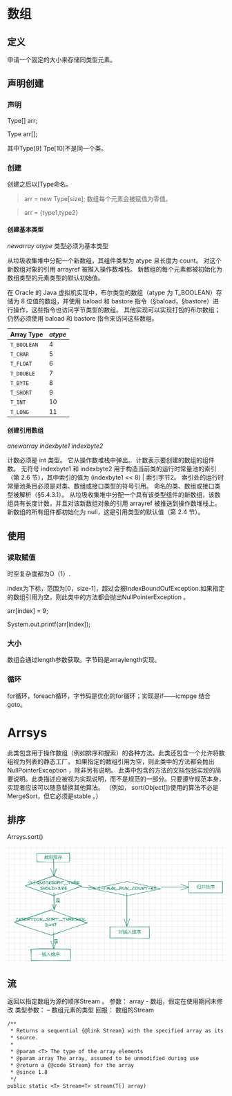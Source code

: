 # 数组

## 定义

申请一个固定的大小来存储同类型元素。

## 声明创建

### 声明

Type[] arr;

Type arr[];

其中Type[9]  Tpe[10]不是同一个类。

### 创建

创建之后以[Type命名。

> arr = new Type[size];  数组每个元素会被赋值为零值。

> arr = {type1,type2}

#### 创建基本类型

*newarray*     *atype*  类型必须为基本类型

从垃圾收集堆中分配一个新数组，其组件类型为 atype 且长度为 count。 对这个新数组对象的引用 arrayref 被推入操作数堆栈。 新数组的每个元素都被初始化为数组类型的元素类型的默认初始值。

在 Oracle 的 Java 虚拟机实现中，布尔类型的数组（atype 为 T_BOOLEAN）存储为 8 位值的数组，并使用 baload 和 bastore 指令（§baload，§bastore）进行操作，这些指令也访问字节类型的数组。 其他实现可以实现打包的布尔数组； 仍然必须使用 baload 和 bastore 指令来访问这些数组。

| Array Type  | *atype* |
| ----------- | ------- |
| `T_BOOLEAN` | 4       |
| `T_CHAR`    | 5       |
| `T_FLOAT`   | 6       |
| `T_DOUBLE`  | 7       |
| `T_BYTE`    | 8       |
| `T_SHORT`   | 9       |
| `T_INT`     | 10      |
| `T_LONG`    | 11      |



#### 创建引用数组

*anewarray*	*indexbyte1*     *indexbyte2*

计数必须是 int 类型。 它从操作数堆栈中弹出。 计数表示要创建的数组的组件数。 无符号 indexbyte1 和 indexbyte2 用于构造当前类的运行时常量池的索引（第 2.6 节），其中索引的值为 (indexbyte1 << 8) | 索引字节2。 索引处的运行时常量池条目必须是对类、数组或接口类型的符号引用。 命名的类、数组或接口类型被解析（§5.4.3.1）。 从垃圾收集堆中分配一个具有该类型组件的新数组，该数组具有长度计数，并且对该新数组对象的引用 arrayref 被推送到操作数堆栈上。 新数组的所有组件都初始化为 null，这是引用类型的默认值（第 2.4 节）。

## 使用

### 读取赋值

时空复杂度都为O（1）.

index为下标，范围为[0，size-1]，超过会报IndexBoundOufException.如果指定的数组引用为空，则此类中的方法都会抛出NullPointerException 。

arr[index]  = 9;

System.out.printf(arr[index]);

### 大小

数组会通过length参数获取。字节码是arraylength实现。

### 循环

for循环，foreach循环，字节码是优化的for循环；实现是if——icmpge      结合   goto。

# Arrsys

此类包含用于操作数组（例如排序和搜索）的各种方法。此类还包含一个允许将数组视为列表的静态工厂。
如果指定的数组引用为空，则此类中的方法都会抛出NullPointerException ，除非另有说明。
此类中包含的方法的文档包括实现的简要说明。此类描述应被视为实现说明，而不是规范的一部分。只要遵守规范本身，实现者应该可以随意替换其他算法。 （例如， sort(Object[])使用的算法不必是 MergeSort，但它必须是stable 。）

## 排序

Arrsys.sort()

![image-20220927160326146](images/4-%E6%95%B0%E7%BB%84/image-20220927160326146.png)

## 流

返回以指定数组为源的顺序Stream 。
参数：
array - 数组，假定在使用期间未修改
类型参数：
<T> – 数组元素的类型
回报：
数组的Stream

```
/**
 * Returns a sequential {@link Stream} with the specified array as its
 * source.
 *
 * @param <T> The type of the array elements
 * @param array The array, assumed to be unmodified during use
 * @return a {@code Stream} for the array
 * @since 1.8
 */
public static <T> Stream<T> stream(T[] array)
```

